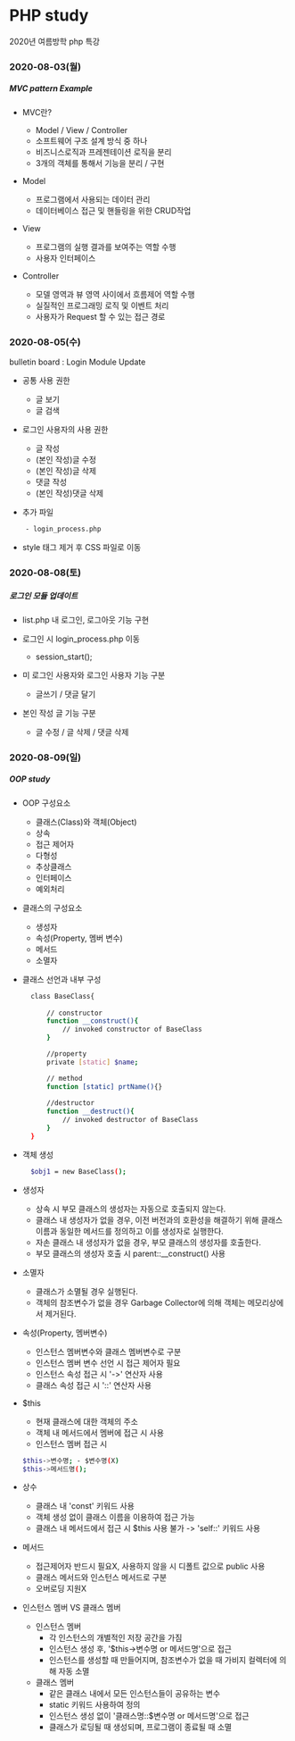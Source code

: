 # PHP study
2020년 여름방학 php 특강

### 2020-08-03(월)

##### MVC pattern Example

- MVC란?
    - Model / View / Controller
    - 소프트웨어 구조 설계 방식 중 하나
    - 비즈니스로직과 프레젠테이션 로직을 분리
    - 3개의 객체를 통해서 기능을 분리 / 구현
    
- Model 
    - 프로그램에서 사용되는 데이터 관리
    - 데이터베이스 접근 및 핸들링을 위한 CRUD작업
    
- View
    - 프로그램의 실행 결과를 보여주는 역할 수행
    - 사용자 인터페이스
    
- Controller
    - 모델 영역과 뷰 영역 사이에서 흐름제어 역할 수행
    - 실질적인 프로그래밍 로직 및 이벤트 처리
    - 사용자가 Request 할 수 있는 접근 경로
    
### 2020-08-05(수)
bulletin board : Login Module Update
    
- 공통 사용 권한
    - 글 보기 
    - 글 검색
    
- 로그인 사용자의 사용 권한
    - 글 작성
    - (본인 작성)글 수정
    - (본인 작성)글 삭제
    - 댓글 작성
    - (본인 작성)댓글 삭제
    
- 추가 파일
```bash
    - login_process.php
```
- style 태그 제거 후 CSS 파일로 이동


### 2020-08-08(토) 

##### 로그인 모듈 업데이트

- list.php 내 로그인, 로그아웃 기능 구현

- 로그인 시 login_process.php 이동
    - session_start();

- 미 로그인 사용자와 로그인 사용자 기능 구분
    - 글쓰기 / 댓글 달기

- 본인 작성 글 기능 구분
    - 글 수정 / 글 삭제 / 댓글 삭제
    
### 2020-08-09(일)
##### OOP study

- OOP 구성요소
    - 클래스(Class)와 객체(Object)
    - 상속
    - 접근 제어자
    - 다형성
    - 추상클래스
    - 인터페이스
    - 예외처리
    
- 클래스의 구성요소
    - 생성자
    - 속성(Property, 멤버 변수)
    - 메서드
    - 소멸자
- 클래스 선언과 내부 구성
    ```bash
      class BaseClass{
       
          // constructor
          function __construct(){
              // invoked constructor of BaseClass     
          }  

          //property
          private [static] $name;
  
          // method
          function [static] prtName(){}        
        
          //destructor 
          function __destruct(){
              // invoked destructor of BaseClass 
          }
      }  
    ```    
- 객체 생성 
    ```bash
      $obj1 = new BaseClass();  
    ```
  
- 생성자
    - 상속 시 부모 클래스의 생성자는 자동으로 호출되지 않는다.
    - 클래스 내 생성자가 없을 경우, 이전 버전과의 호환성을 해결하기 위해
      클래스 이름과 동일한 메서드를 정의하고 이를 생성자로 실행한다.
    - 자손 클래스 내 생성자가 없을 경우, 부모 클래스의 생성자를 호출한다.
    - 부모 클래스의 생성자 호출 시 parent::__construct() 사용
    
- 소멸자
    - 클래스가 소멸될 경우 실행된다.
    - 객체의 참조변수가 없을 경우 Garbage Collector에 의해 객체는 메모리상에서 제거된다.
    
- 속성(Property, 멤버변수)
    - 인스턴스 멤버변수와 클래스 멤버변수로 구분
    - 인스턴스 멤버 변수 선언 시 접근 제어자 필요
    - 인스턴스 속성 접근 시 '->' 연산자 사용
    - 클래스 속성 접근 시 '::' 연산자 사용
- $this
    - 현재 클래스에 대한 객체의 주소
    - 객체 내 메서드에서 멤버에 접근 시 사용
    - 인스턴스 멤버 접근 시
    ```bash
    $this->변수명; - $변수명(X)
    $this->메서드명();
    ```
- 상수
    - 클래스 내 'const' 키워드 사용
    - 객체 생성 없이 클래스 이름을 이용하여 접근 가능
    - 클래스 내 메서드에서 접근 시 $this 사용 불가 -> 'self::' 키워드 사용

- 메서드
    - 접근제어자 반드시 필요X, 사용하지 않을 시 디폴트 값으로 public 사용
    - 클래스 메서드와 인스턴스 메서드로 구분
    - 오버로딩 지원X

- 인스턴스 멤버 VS 클래스 멤버
    - 인스턴스 멤버
        - 각 인스턴스의 개별적인 저장 공간을 가짐
        - 인스턴스 생성 후, '$this->변수명 or 메서드명'으로 접근
        - 인스턴스를 생성할 때 만들어지며, 참조변수가 없을 때 가비지 컬렉터에 의해
        자동 소멸
    - 클래스 멤버
        - 같은 클래스 내에서 모든 인스턴스들이 공유하는 변수
        - static 키워드 사용하여 정의
        - 인스턴스 생성 없이 '클래스명::$변수명 or 메서드명'으로 접근
        - 클래스가 로딩될 때 생성되며, 프로그램이 종료될 때 소멸

    

